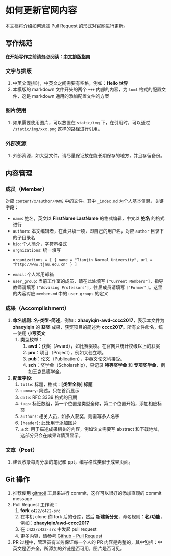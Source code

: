 # 如何更新官网内容

本文档将介绍如何通过 Pull Request 的形式对官网进行更新。

## 写作规范

**在开始写作之前请务必阅读：[中文排版指南](https://zhuanlan.zhihu.com/p/20506092)**

### 文字与排版

1. 中英文混排时，中英文之间需要有空格，例如：**Hello 世界**
1. 本模版的 markdown 文件开头的两个 `+++` 内部的内容，为 `toml` 格式的配置文件，这是 markdown 通用的添加配置文件的方案

### 图片使用

1. 如果需要使用图片，可以放置在 `static/img` 下，在引用时，可以通过 `/static/img/xxx.png` 这样的路径进行引用。

### 外部资源

1. 外部资源，如大型文件，请尽量保证放在能长期保存的地方，并且存留备份。

## 内容管理

### 成员（Member）

对应 `content/x/author/NAME` 中的文件。其中 `_index.md` 为个人基本信息，关键字段：

- `name`: 姓名，英文以 **FirstName LastName** 的格式编辑，中文以 **姓名** 的格式进行
- `authors`: 本文编辑者，在此只填一项，即自己的用户名，对应 `author` 目录下的子目录名
- `bio`: 个人简介，字符串格式
- `orgnizations`: 统一填写
    ```
    organizations = [ { name = "Tianjin Normal University", url = "http://www.tjnu.edu.cn" } ]
    ```
- `email`: 个人常用邮箱
- `user_group`: 当前工作室的成员，请在此处填写 `["Current Members"]`，指导教师请填写 `["Advising Professors"]`，往届成员请填写 `["Former"]`。这里的内容对应 `member.md` 中的 `user_groups` 的定义

### 成果（Accomplishment）

1. **命名规则**: **名-类型-简述**，例如：**zhaoyiqin-awd-cccc2017**，表示本文件为 **zhaoyiqin** 的 **获奖** 成果，获奖项目的简述为 **cccc2017**。所有文件命名，统一使用 **小写英文**
    1. 类型枚举：
        1. **awd**：获奖（Award），如比赛奖项。在官网只统计校级以上的获奖
        1. **pro**：项目（Project），例如大创立项。
        1. **pub**：论文（Publication），中英文论文均接受。
        1. **sch**：奖学金（Scholarship），只记录 **特等奖学金** 和 **专项奖学金**，例如王克昌奖学金。
1. **配置字段**:
    1. `title`: 标题，格式：**[类型全称] 标题**
    1. `summary`: 简述，只在首页显示
    1. `date`: RFC 3339 格式的日期
    1. `tags`: 标签数组，第一个位置是类型全称，第二个位置开始，添加相应标签
    1. `authors`: 相关人员，如多人获奖，则需写多人名字
    1. `[header]`: 此处用于添加图片
    1. `正文`: 用于描述成果相关的内容，例如论文需要写 abstract 和下载地址，这部分只会在成果详情页显示。

### 文章（Post）

1. 建议收录每周分享的笔记和 ppt，编写格式类似于成果页面。

## Git 操作

1. 推荐使用 [gitmoji](https://github.com/carloscuesta/gitmoji/) 工具来进行 commit，这样可以很好的添加直观的 commit message
1. Pull Request 工作流：
    1. **fork** `c422/c422-src`
    1. 在本机 clone 你 fork 后的仓库，然后 **新建新分支**，命名规则：**名/功能**，例如：**zhaoyiqin/awd-cccc2017**
    1. 在 `c422/c422-src` 中发起 pull request
    1. 更多内容，请参考 [Github - Pull Request](https://help.github.com/en/articles/about-pull-requests)
1. PR 过程中，管理员有义务保证每一个人的 PR 内容是完整的，其中包括：中英文是否齐全，所添加的外链是否可用，图片是否可见。